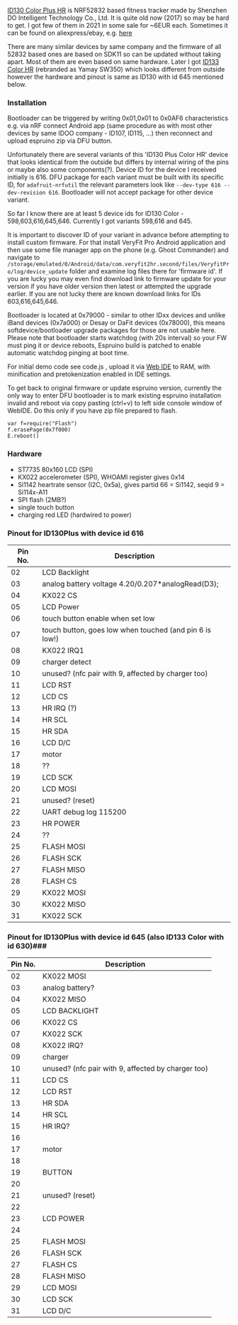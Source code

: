 [ID130 Color Plus HR](https://fccid.io/2AHFTID130PLUSCOLOR) is NRF52832 based fitness tracker made by  Shenzhen DO Intelligent Technology Co., Ltd.
It is quite old now (2017) so may be hard to get. I got few of them in 2021 in some sale for ~6EUR each. Sometimes it can be found on aliexpress/ebay, e.g. [here](https://www.aliexpress.com/item/32907244187.html)

There are many similar devices by same company and the firmware of all 52832 based ones are based on SDK11 so can be updated without taking apart. Most of them are even based on same hardware. Later I got [ID133 Color HR](https://fccid.io/2AHFT646) (rebranded as Yamay SW350) which looks different from outside however the hardware and pinout is same as ID130 with id 645 mentioned below.
 
### Installation ###

Bootloader can be triggered by writing 0x01,0x01 to 0x0AF6 characteristics e.g. via nRF connect Android app (same procedure as with most other devices by same IDOO company - ID107, ID115, ...) then reconnect and upload espruino zip via DFU button.


Unfortunately there are several variants of this 'ID130 Plus Color HR' device that looks identical from the outside but differs by internal wiring of the pins or maybe also some components(?). Device ID for the device I received initially is 616.  DFU package for each variant must be built with its specific ID, for `adafruit-nrfutil` the relevant parameters look like `--dev-type 616 --dev-revision 616`. Bootloader will not accept package for other device variant.

So far  I know there are at least 5 device ids for ID130 Color - 598,603,616,645,646. Currently I got variants 598,616 and 645.

It is important to discover ID of your variant in advance before attempting to install custom firmware. For that install VeryFit Pro Android application and then use some file manager app on the phone (e.g. Ghost Commander) and navigate to `/storage/emulated/0/Android/data/com.veryfit2hr.second/files/VeryfitPro/log/device_update` folder and examine log files there for 'firmware id'. If you are lucky you may even find download link to firmware update for your version if you have older version then latest or attempted the upgrade earlier. If you are not lucky there are known download links for IDs 603,616,645,646.

Bootloader is located at 0x79000 - similar to other IDxx devices and unlike iBand devices (0x7a000) or Desay or DaFit devices (0x78000), this means softdevice/bootloader upgrade packages for those are not usable here.
Please note that bootloader starts watchdog (with 20s interval) so your FW must ping it or device reboots, Espruino build is patched to enable automatic watchdog pinging at boot time.

For initial demo code see code.js , upload it via [Web IDE](https://www.espruino.com/ide/) to RAM, with minification and pretokenization enabled in IDE settings.

To get back to original firmware or update espruino version, currently the only way to enter DFU bootloader is to mark existing espruino installation invalid and reboot via copy pasting (ctrl+v) to left side console window of WebIDE. Do this only if you have zip file prepared to flash.

```
var f=require("Flash")
f.erasePage(0x7f000)
E.reboot()
```

### Hardware ###

- ST7735 80x160 LCD (SPI)
- KX022 accelerometer (SPI), WHOAMI register gives 0x14
- Si1142 heartrate sensor (I2C, 0x5a), gives partid 66 = Si1142, seqid 9 = Si114x-A11
- SPI flash (2MB?)
- single touch button
- charging red LED (hardwired to power)

### Pinout for ID130Plus with device id 616 ###

| Pin No.  | Description |
| ------------- | ------------- |
| 02 | LCD Backlight |
| 03 |analog battery voltage 4.20/0.207*analogRead(D3); |
| 04 | KX022 CS |
| 05 |LCD Power |
| 06 | touch button enable when set low |
| 07 |touch button, goes low when touched (and pin 6 is low!) |
| 08 |KX022 IRQ1 |
| 09 |charger detect |
| 10 |unused? (nfc pair with 9, affected by charger too) |
| 11 |LCD RST|
| 12 |LCD CS |
| 13 |HR IRQ (?) |
| 14 |HR SCL |
| 15 |HR SDA |
| 16 |LCD D/C |	
| 17 |motor |
| 18 |?? |
| 19 |LCD SCK|
| 20 |LCD MOSI |
| 21 |unused? (reset) |
| 22 |UART debug log 115200 |
| 23 |HR POWER |
| 24 |?? |
| 25 |FLASH MOSI|
| 26 |FLASH SCK|
| 27 |FLASH MISO |
| 28 |FLASH CS|
| 29 |KX022 MOSI |
| 30 |KX022 MISO |
| 31 |KX022 SCK |

### Pinout for ID130Plus with device id 645 (also ID133 Color with id 630)###

| Pin No.  | Description |
| ------------- | ------------- |
| 02 | KX022 MOSI|
| 03 |analog battery? |
| 04 | KX022 MISO|
| 05 | LCD BACKLIGHT|
| 06 | KX022 CS|
| 07 | KX022 SCK|
| 08 | KX022 IRQ?|
| 09 | charger|
| 10 |unused? (nfc pair with 9, affected by charger too) |
| 11 |LCD CS|
| 12 |LCD RST |
| 13 |HR SDA|
| 14 |HR SCL|
| 15 |HR IRQ?|
| 16 | |	
| 17 |motor|
| 18 ||
| 19 |BUTTON|
| 20 ||
| 21 |unused? (reset) |
| 22 | |
| 23 | LCD POWER|
| 24 | |
| 25 |FLASH MOSI|
| 26 |FLASH SCK|
| 27 |FLASH CS|
| 28 |FLASH MISO|
| 29 |LCD MOSI |
| 30 |LCD SCK|
| 31 |LCD D/C|
